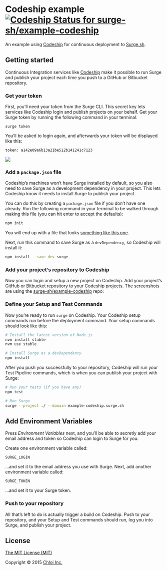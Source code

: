 # Codeship example [![Codeship Status for surge-sh/example-codeship](https://codeship.com/projects/86b9dbb0-eb83-0132-4c31-26192dc48311/status?branch=master)](https://codeship.com/projects/83463)

An example using [Codeship](https://codeship.com) for continuous deployment to [Surge.sh](https://surge.sh).

## Getting started

Continuous Integration services like [Codeship](https://codeship.com) make it possible to run Surge and publish your project each time you push to a GitHub or Bitbucket repository.

### Get your token

First, you’ll need your token from the Surge CLI. This secret key lets services like Codeship login and publish projects on your behalf. Get your Surge token by running the following command in your terminal:

```
surge token
```

You’ll be asked to login again, and afterwards your token will be displayed like this:

```
token: a142e09a6b13a21be512b141241c7123
```

![](https://surge.sh/images/help/integrating-with-travis-ci.gif)

### Add a `package.json` file

Codeship’s machines won’t have Surge installed by default, so you also need to save Surge as a development dependency in your project. This lets Codeship know it needs to install Surge to publish your project.

You can do this by creating a `package.json` file if you don’t have one already. Run the following command in your terminal to be walked through making this file (you can hit enter to accept the defaults):

```sh
npm init
```

You will end up with a file that looks [something like this one](package.json).

Next, run this command to save Surge as a `devDependency`, so Codeship will install it:

```sh
npm install --save-dev surge
```

### Add your project’s repository to Codeship

Now you can login and setup a new project on Codeship. Add your project’s GitHub or Bitbucket repository to your Codeship projects. The screenshots are using the [surge-sh/example-codeship](https://github.com/surge-sh/example-codeship) repo:

<!-- ![](https://surge.sh/images/help/integrating-with-travis-ci-2.png) -->

### Define your Setup and Test Commands

Now you’re ready to run `surge` on Codeship. Your Codeship setup commands run before the deployment command. Your setup commands should look like this:

```sh
# Install the latest version of Node.js
nvm install stable
nvm use stable

# Install Surge as a devDependency
npm install
```

After you push you successfully to your repository, Codeship will run your Test Pipeline commands, which is when you can publish your project with Surge:

```sh
# Run your tests (if you have any)
npm test

# Run Surge
surge --project ./ --domain example-codeship.surge.sh
```

## Add Environment Variables

Press _Environment Variables_ next, and you’ll be able to secretly add your email address and token so Codeship can login to Surge for you:

<!-- ![](https://surge.sh/images/help/integrating-with-travis-ci-3.png) -->

Create one environment variable called:

```
SURGE_LOGIN
```

…and set it to the email address you use with Surge. Next, add another environment variable called:

```
SURGE_TOKEN
```

…and set it to your Surge token.

### Push to your repository

All that’s left to do is actually trigger a build on Codeship. Push to your repository, and your Setup and Test commands should run, log you into Surge, and publish your project.

## License

[The MIT License (MIT)](LICENSE.md)

Copyright © 2015 [Chloi Inc.](http://chloi.io)
